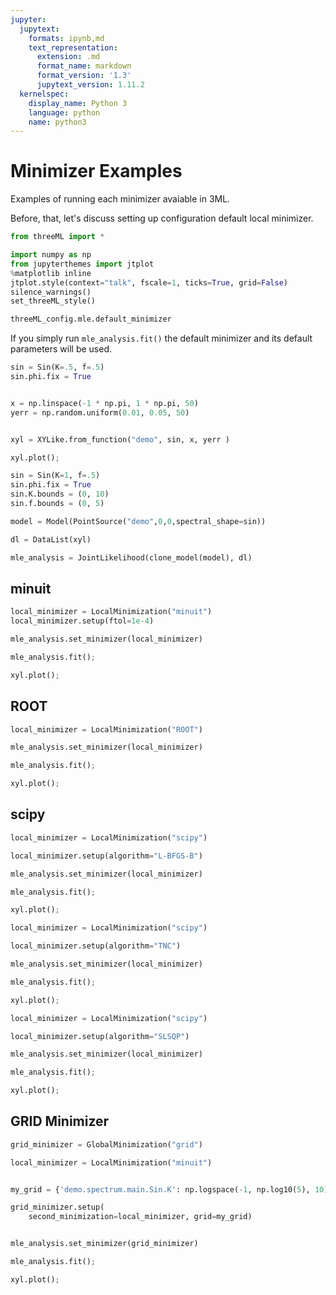 ```yaml
---
jupyter:
  jupytext:
    formats: ipynb,md
    text_representation:
      extension: .md
      format_name: markdown
      format_version: '1.3'
      jupytext_version: 1.11.2
  kernelspec:
    display_name: Python 3
    language: python
    name: python3
---
```


<!-- #region -->
# Minimizer Examples

Examples of running each minimizer avaiable in 3ML.


Before, that, let's discuss setting up configuration default local minimizer. 
<!-- #endregion -->

```python
from threeML import *

import numpy as np
from jupyterthemes import jtplot
%matplotlib inline
jtplot.style(context="talk", fscale=1, ticks=True, grid=False)
silence_warnings()
set_threeML_style()
```

```python
threeML_config.mle.default_minimizer
```

If you simply run `mle_analysis.fit()` the default minimizer and its default parameters will be used. 

```python
sin = Sin(K=.5, f=.5)
sin.phi.fix = True


x = np.linspace(-1 * np.pi, 1 * np.pi, 50)
yerr = np.random.uniform(0.01, 0.05, 50)


xyl = XYLike.from_function("demo", sin, x, yerr )

xyl.plot();

sin = Sin(K=1, f=.5)
sin.phi.fix = True
sin.K.bounds = (0, 10)
sin.f.bounds = (0, 5)

model = Model(PointSource("demo",0,0,spectral_shape=sin))

dl = DataList(xyl)

mle_analysis = JointLikelihood(clone_model(model), dl)
```

## minuit

```python
local_minimizer = LocalMinimization("minuit")
local_minimizer.setup(ftol=1e-4)

mle_analysis.set_minimizer(local_minimizer)

mle_analysis.fit();

xyl.plot();

```

## ROOT

```python
local_minimizer = LocalMinimization("ROOT")

mle_analysis.set_minimizer(local_minimizer)

mle_analysis.fit();

xyl.plot();
```

## scipy

```python
local_minimizer = LocalMinimization("scipy")

local_minimizer.setup(algorithm="L-BFGS-B")

mle_analysis.set_minimizer(local_minimizer)

mle_analysis.fit();

xyl.plot();

```

```python
local_minimizer = LocalMinimization("scipy")

local_minimizer.setup(algorithm="TNC")

mle_analysis.set_minimizer(local_minimizer)

mle_analysis.fit();

xyl.plot();


```

```python
local_minimizer = LocalMinimization("scipy")

local_minimizer.setup(algorithm="SLSQP")

mle_analysis.set_minimizer(local_minimizer)

mle_analysis.fit();

xyl.plot();


```

## GRID Minimizer

```python
grid_minimizer = GlobalMinimization("grid")

local_minimizer = LocalMinimization("minuit")


my_grid = {'demo.spectrum.main.Sin.K': np.logspace(-1, np.log10(5), 10)}

grid_minimizer.setup(
    second_minimization=local_minimizer, grid=my_grid)


mle_analysis.set_minimizer(grid_minimizer)

mle_analysis.fit();

xyl.plot();


```
